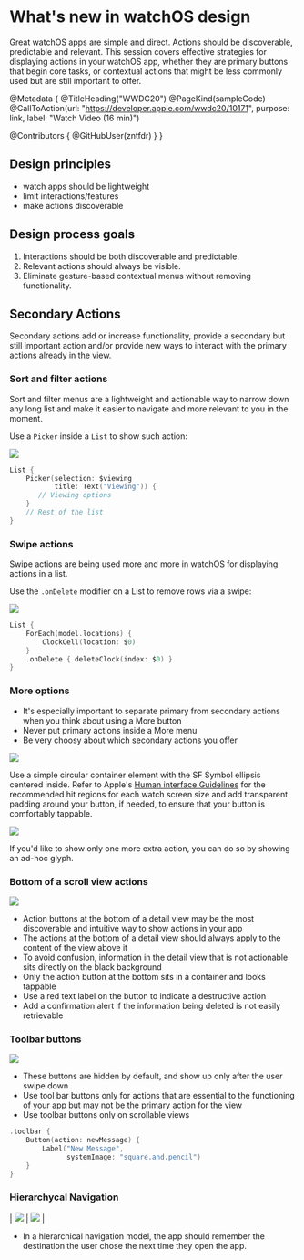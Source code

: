 # What's new in watchOS design

Great watchOS apps are simple and direct. Actions should be discoverable, predictable and relevant. This session covers effective strategies for displaying actions in your watchOS app, whether they are primary buttons that begin core tasks, or contextual actions that might be less commonly used but are still important to offer.

@Metadata {
   @TitleHeading("WWDC20")
   @PageKind(sampleCode)
   @CallToAction(url: "https://developer.apple.com/wwdc20/10171", purpose: link, label: "Watch Video (16 min)")

   @Contributors {
      @GitHubUser(zntfdr)
   }
}



## Design principles

- watch apps should be lightweight
- limit interactions/features
- make actions discoverable

## Design process goals

1. Interactions should be both discoverable and predictable.
2. Relevant actions should always be visible. 
3. Eliminate gesture-based contextual menus without removing functionality.

## Secondary Actions

Secondary actions add or increase functionality, provide a secondary but still important action and/or provide new ways to interact with the primary actions already in the view.

### Sort and filter actions

Sort and filter menus are a lightweight and actionable way to narrow down any long list and make it easier to navigate and more relevant to you in the moment.

Use a `Picker` inside a `List` to show such action:

![][sortImage]

```swift
List {
    Picker(selection: $viewing
           title: Text("Viewing")) {
       // Viewing options
    }
    // Rest of the list 
}
```

### Swipe actions

Swipe actions are being used more and more in watchOS for displaying actions in a list.

Use the `.onDelete` modifier on a List to remove rows via a swipe:

![][deleteImage]

```swift
List {
    ForEach(model.locations) {
        ClockCell(location: $0)
    }
    .onDelete { deleteClock(index: $0) }
}
```

### More options

- It's especially important to separate primary from secondary actions when you think about using a More button
- Never put primary actions inside a More menu
- Be very choosy about which secondary actions you offer

![][moreImage]

Use a simple circular container element with the SF Symbol ellipsis centered inside. Refer to Apple's [Human interface Guidelines][watchHIG] for the recommended hit regions for each watch screen size and add transparent padding around your button, if needed, to ensure that your button is comfortably tappable.

![][oneMoreImage]

If you'd like to show only one more extra action, you can do so by showing an ad-hoc glyph.

### Bottom of a scroll view actions

![][bottomButtonImage]

- Action buttons at the bottom of a detail view may be the most discoverable and intuitive way to show actions in your app
- The actions at the bottom of a detail view should always apply to the content of the view above it
- To avoid confusion, information in the detail view that is not actionable sits directly on the black background
- Only the action button at the bottom sits in a container and looks tappable
- Use a red text label on the button to indicate a destructive action
- Add a confirmation alert if the information being deleted is not easily retrievable

### Toolbar buttons

![][toolbarImage]

- These buttons are hidden by default, and show up only after the user swipe down
- Use tool bar buttons only for actions that are essential to the functioning of your app but may not be the primary action for the view
- Use toolbar buttons only on scrollable views

```swift
.toolbar {
    Button(action: newMessage) {
        Label("New Message", 
              systemImage: "square.and.pencil")
    }
}
```

### Hierarchycal Navigation 

| ![][level-0Image] | ![][level-1Image] |

- In a hierarchical navigation model, the app should remember the destination the user chose the next time they open the app.

[sortImage]: WWDC20-10171-sort
[deleteImage]: WWDC20-10171-delete
[moreImage]: WWDC20-10171-more
[oneMoreImage]: WWDC20-10171-oneMore
[bottomButtonImage]: WWDC20-10171-bottomButton
[toolbarImage]: WWDC20-10171-toolbar
[level-0Image]: WWDC20-10171-level-0
[level-1Image]: WWDC20-10171-level-1

[watchHIG]: https://developer.apple.com/design/human-interface-guidelines/watchos/elements/buttons/